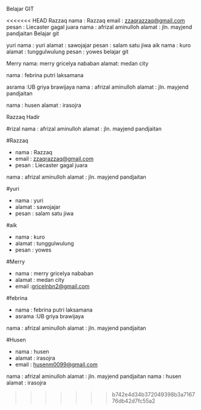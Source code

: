Belajar GIT

<<<<<<< HEAD
Razzaq
nama : Razzaq
email : zzaqrazzaq@gmail.com
pesan : Liecaster gagal juara
nama : afrizal aminulloh alamat : jln. mayjend pandjaitan Belajar git

yuri
nama : yuri
alamat : sawojajar
pesan : salam satu jiwa
aik
nama : kuro
alamat : tunggulwulung
pesan : yowes
belajar git

Merry
nama: merry gricelya nababan
alamat: medan city

nama : febrina putri laksamana

asrama :UB griya brawijaya
nama : afrizal aminulloh alamat : jln. mayjend pandjaitan

nama : husen alamat : irasojra

Razzaq Hadir

#rizal
nama : afrizal aminulloh 
alamat : jln. mayjend pandjaitan 

#Razzaq
- nama : Razzaq
- email : zzaqrazzaq@gmail.com
- pesan : Liecaster gagal juara

nama   : afrizal aminulloh
alamat : jln. mayjend pandjaitan

#yuri
- nama    : yuri
- alamat  : sawojajar
- pesan   : salam satu jiwa
 

#aik

- nama 		: kuro
- alamat	: tunggulwulung
- pesan		: yowes

#Merry

- nama		: merry gricelya nababan
- alamat	: medan city
- email		:gricelnbn2@gmail.com

#febrina
- nama : febrina putri laksamana
- asrama :UB griya brawijaya

nama   : afrizal aminulloh
alamat : jln. mayjend pandjaitan

#Husen
- nama : husen
- alamat : irasojra
- email : husenm0099@gmail.com

nama   : afrizal aminulloh
alamat : jln. mayjend pandjaitan
nama : husen
alamat : irasojra

>>>>>>> b742e4d34b372049398b3a716776db42d7fc55a2
